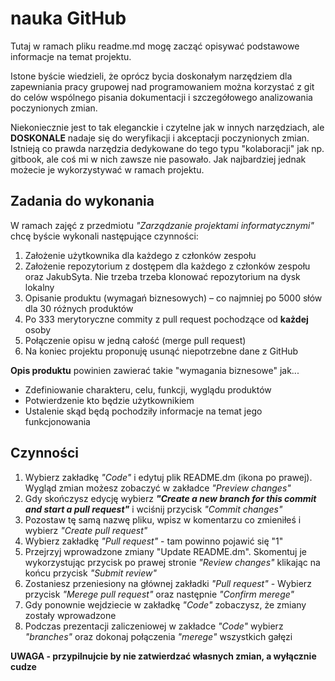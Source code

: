 # nauka GitHub

Tutaj w ramach pliku readme.md mogę zacząć opisywać podstawowe informacje na temat projektu.

Istone byście wiedzieli, że oprócz bycia doskonałym narzędziem dla zapewniania pracy grupowej nad programowaniem można korzystać z git do celów wspólnego pisania dokumentacji i szczegółowego analizowania poczynionych zmian.

Niekoniecznie jest to tak eleganckie i czytelne jak w innych narzędziach, ale **DOSKONALE** nadaje się do weryfikacji i akceptacji poczynionych zmian.
Istnieją co prawda narzędzia dedykowane do tego typu "kolaboracji" jak np. gitbook, ale coś mi w nich zawsze nie pasowało.
Jak najbardziej jednak możecie je wykorzystywać w ramach projektu.

## Zadania do wykonania
W ramach zajęć z przedmiotu *"Zarządzanie projektami informatycznymi"* chcę byście wykonali następujące czynności:
1. Założenie użytkownika dla każdego z członków zespołu
1. Założenie repozytorium z dostępem dla każdego z członków zespołu oraz JakubSyta. Nie trzeba trzeba klonować repozytorium na dysk lokalny
1. Opisanie produktu (wymagań biznesowych) – co najmniej po 5000 słów dla 30 różnych produktów 
1. Po 333 merytoryczne commity z pull request pochodzące od **każdej** osoby
1. Połączenie opisu w jedną całość (merge pull request)
1. Na koniec projektu proponuję usunąć niepotrzebne dane z GitHub


**Opis produktu** powinien zawierać takie "wymagania biznesowe" jak...
- Zdefiniowanie charakteru, celu, funkcji, wyglądu produktów
- Potwierdzenie kto będzie użytkownikiem
- Ustalenie skąd będą pochodziły informacje na temat jego funkcjonowania 

## Czynności
1. Wybierz zakładkę *"Code"* i edytuj plik README.dm (ikona po prawej). Wygląd zmian możesz zobaczyć w zakładce *"Preview changes"*
1. Gdy skończysz edycję wybierz ***"Create a new branch for this commit and start a pull request"*** i wciśnij przycisk *"Commit changes"*
1. Pozostaw tę samą nazwę pliku, wpisz w komentarzu co zmieniłeś i wybierz *"Create pull request"*
1. Wybierz zakładkę *"Pull request"* - tam powinno pojawić się "1"
1. Przejrzyj wprowadzone zmiany "Update README.dm". Skomentuj je wykorzystując przycisk po prawej stronie *"Review changes"* klikając na końcu przycisk *"Submit review"*
1. Zostaniesz przeniesiony na głównej zakładki *"Pull request"* - Wybierz przycisk *"Merege pull request"* oraz następnie *"Confirm merege"*
1. Gdy ponownie wejdziecie w zakładkę *"Code"* zobaczysz, że zmiany zostały wprowadzone
1. Podczas prezentacji zaliczeniowej w zakładce *"Code"* wybierz *"branches"* oraz dokonaj połączenia *"merege"* wszystkich gałęzi 

**UWAGA - przypilnujcie by nie zatwierdzać własnych zmian, a wyłącznie cudze**
